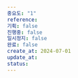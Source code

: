 ```yaml
---
중요도: "1"
reference: 
기획: false
진행중: false
일시정지: false
완료: false
create_at: 2024-07-01
update_at: 
status:
---
```

